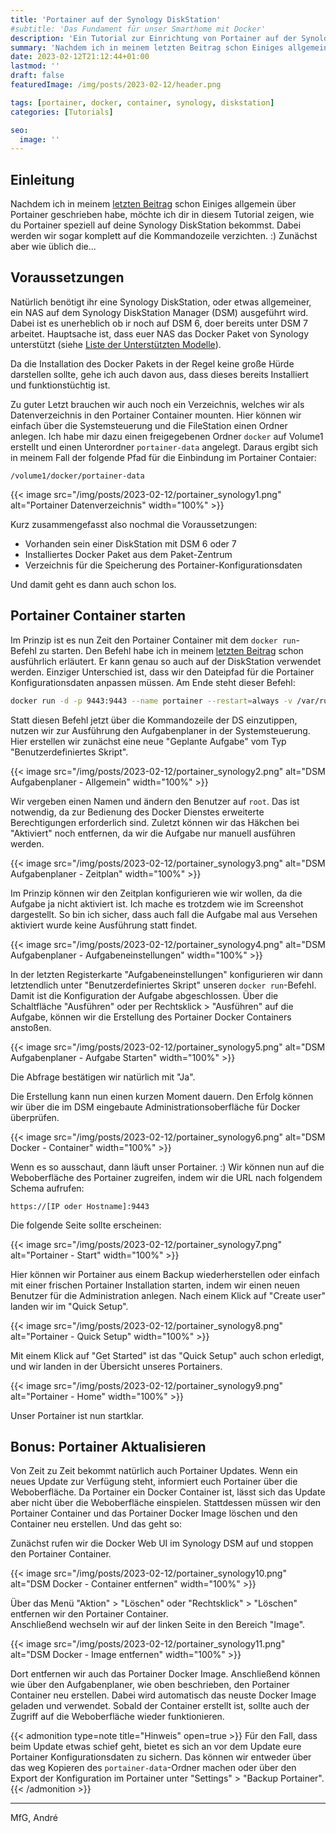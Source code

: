 ```yaml
---
title: 'Portainer auf der Synology DiskStation'
#subtitle: 'Das Fundament für unser Smarthome mit Docker'
description: 'Ein Tutorial zur Einrichtung von Portainer auf der Synology DiskStation'
summary: 'Nachdem ich in meinem letzten Beitrag schon Einiges allgemein über Portainer geschrieben habe, möchte ich dir in diesem Tutorial zeigen, wie du Portainer speziell auf deine Synology DiskStation bekommst....'
date: 2023-02-12T21:12:44+01:00
lastmod: ''
draft: false
featuredImage: /img/posts/2023-02-12/header.png

tags: [portainer, docker, container, synology, diskstation]
categories: [Tutorials]

seo:
  image: ''
---
```

## Einleitung

Nachdem ich in meinem [letzten Beitrag](/posts/2023/02/10_portainer_zur_verwaltung_des_docker_dienstes) schon Einiges allgemein über Portainer geschrieben habe, möchte ich dir in diesem Tutorial zeigen, wie du Portainer speziell auf deine Synology DiskStation bekommst. Dabei werden wir sogar komplett auf die Kommandozeile verzichten. :) Zunächst aber wie üblich die...

## Voraussetzungen

Natürlich benötigt ihr eine Synology DiskStation, oder etwas allgemeiner, ein NAS auf dem Synology DiskStation Manager (DSM) ausgeführt wird. Dabei ist es unerheblich ob ir noch auf DSM 6, doer bereits unter DSM 7 arbeitet. Hauptsache ist, dass euer NAS das Docker Paket von Synology unterstützt (siehe [Liste der Unterstützten Modelle](https://www.synology.com/de-de/dsm/packages/Docker)).

Da die Installation des Docker Pakets in der Regel keine große Hürde darstellen sollte, gehe ich auch davon aus, dass dieses bereits Installiert und funktionstüchtig ist.

Zu guter Letzt brauchen wir auch noch ein Verzeichnis, welches wir als Datenverzeichnis in den Portainer Container mounten. Hier können wir einfach über die Systemsteuerung und die FileStation einen Ordner anlegen. Ich habe mir dazu einen freigegebenen Ordner `docker` auf Volume1 erstellt und einen Unterordner `portainer-data` angelegt. Daraus ergibt sich in meinem Fall der folgende Pfad für die Einbindung im Portainer Contaier:

`/volume1/docker/portainer-data`

{{< image src="/img/posts/2023-02-12/portainer_synology1.png" alt="Portainer Datenverzeichnis" width="100%" >}}

Kurz zusammengefasst also nochmal die Voraussetzungen:
* Vorhanden sein einer DiskStation mit DSM 6 oder 7
* Installiertes Docker Paket aus dem Paket-Zentrum
* Verzeichnis für die Speicherung des Portainer-Konfigurationsdaten

Und damit geht es dann auch schon los.

## Portainer Container starten

Im Prinzip ist es nun Zeit den Portainer Container mit dem `docker run`-Befehl zu starten. Den Befehl habe ich in meinem [letzten Beitrag](/posts/2023/02/10_portainer_zur_verwaltung_des_docker_dienstes) schon ausführlich erläutert. Er kann genau so auch auf der DiskStation verwendet werden. Einziger Unterschied ist, dass wir den Dateipfad für die Portainer Konfigurationsdaten anpassen müssen. Am Ende steht dieser Befehl:
```bash
docker run -d -p 9443:9443 --name portainer --restart=always -v /var/run/docker.sock:/var/run/docker.sock -v /volume1/docker/portainer-data:/data portainer/portainer-ce:latest
```

Statt diesen Befehl jetzt über die Kommandozeile der DS einzutippen, nutzen wir zur Ausführung den Aufgabenplaner in der Systemsteuerung. Hier erstellen wir zunächst eine neue "Geplante Aufgabe" vom Typ "Benutzerdefiniertes Skript".

{{< image src="/img/posts/2023-02-12/portainer_synology2.png" alt="DSM Aufgabenplaner - Allgemein" width="100%" >}}

Wir vergeben einen Namen und ändern den Benutzer auf `root`. Das ist notwendig, da zur Bedienung des Docker Dienstes erweiterte Berechtigungen erforderlich sind. Zuletzt können wir das Häkchen bei "Aktiviert" noch entfernen, da wir die Aufgabe nur manuell ausführen werden.

{{< image src="/img/posts/2023-02-12/portainer_synology3.png" alt="DSM Aufgabenplaner - Zeitplan" width="100%" >}}

Im Prinzip können wir den Zeitplan konfigurieren wie wir wollen, da die Aufgabe ja nicht aktiviert ist. Ich mache es trotzdem wie im Screenshot dargestellt. So bin ich sicher, dass auch fall die Aufgabe mal aus Versehen aktiviert wurde keine Ausführung statt findet.

{{< image src="/img/posts/2023-02-12/portainer_synology4.png" alt="DSM Aufgabenplaner - Aufgabeneinstellungen" width="100%" >}}

In der letzten Registerkarte "Aufgabeneinstellungen" konfigurieren wir dann letztendlich unter "Benutzerdefiniertes Skript" unseren `docker run`-Befehl.<br>
Damit ist die Konfiguration der Aufgabe abgeschlossen. Über die Schaltfläche "Ausführen" oder per Rechtsklick > "Ausführen" auf die Aufgabe, können wir die Erstellung des Portainer Docker Containers anstoßen.

{{< image src="/img/posts/2023-02-12/portainer_synology5.png" alt="DSM Aufgabenplaner - Aufgabe Starten" width="100%" >}}

Die Abfrage bestätigen wir natürlich mit "Ja".

Die Erstellung kann nun einen kurzen Moment dauern. Den Erfolg können wir über die im DSM eingebaute Administrationsoberfläche für Docker überprüfen.

{{< image src="/img/posts/2023-02-12/portainer_synology6.png" alt="DSM Docker - Container" width="100%" >}}

Wenn es so ausschaut, dann läuft unser Portainer. :) Wir können nun auf die Weboberfläche des Portainer zugreifen, indem wir die URL nach folgendem Schema aufrufen: 

`https://[IP oder Hostname]:9443`

Die folgende Seite sollte erscheinen:

{{< image src="/img/posts/2023-02-12/portainer_synology7.png" alt="Portainer - Start" width="100%" >}}

Hier können wir Portainer aus einem Backup wiederherstellen oder einfach mit einer frischen Portainer Installation starten, indem wir einen neuen Benutzer für die Administration anlegen.
Nach einem Klick auf "Create user" landen wir im "Quick Setup".  

{{< image src="/img/posts/2023-02-12/portainer_synology8.png" alt="Portainer - Quick Setup" width="100%" >}}

Mit einem Klick auf "Get Started" ist das "Quick Setup" auch schon erledigt, und wir landen in der Übersicht unseres Portainers. 

{{< image src="/img/posts/2023-02-12/portainer_synology9.png" alt="Portainer - Home" width="100%" >}}

Unser Portainer ist nun startklar. 

## Bonus: Portainer Aktualisieren

Von Zeit zu Zeit bekommt natürlich auch Portainer Updates. Wenn ein neues Update zur Verfügung steht, informiert euch Portainer über die Weboberfläche. Da Portainer ein Docker Container ist, lässt sich das Update aber nicht über die Weboberfläche einspielen. Stattdessen müssen wir den Portainer Container und das Portainer Docker Image löschen und den Container neu erstellen. Und das geht so:

Zunächst rufen wir die Docker Web UI im Synology DSM auf und stoppen den Portainer Container.

{{< image src="/img/posts/2023-02-12/portainer_synology10.png" alt="DSM Docker - Container entfernen" width="100%" >}}

Über das Menü "Aktion" > "Löschen" oder "Rechtsklick" > "Löschen" entfernen wir den Portainer Container.<br>
Anschließend wechseln wir auf der linken Seite in den Bereich "Image".

{{< image src="/img/posts/2023-02-12/portainer_synology11.png" alt="DSM Docker - Image entfernen" width="100%" >}}

Dort entfernen wir auch das Portainer Docker Image. Anschließend können wie über den Aufgabenplaner, wie oben beschrieben, den Portainer Container neu erstellen. Dabei wird automatisch das neuste Docker Image geladen und verwendet. Sobald der Container erstellt ist, sollte auch der Zugriff auf die Weboberfläche wieder funktionieren. 

{{< admonition type=note title="Hinweis" open=true >}}
Für den Fall, dass beim Update etwas schief geht, bietet es sich an vor dem Update eure Portainer Konfigurationsdaten zu sichern. Das können wir entweder über das weg Kopieren des `portainer-data`-Ordner machen oder über den Export der Konfiguration im Portainer unter "Settings" > "Backup Portainer".
{{< /admonition >}}

---

MfG,
André

